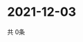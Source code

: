 # 2021-12-03
  共 0条

  <!-- BEGIN -->
  <!-- 最后更新时间Fri Dec 03 2021 19:02:52 GMT+0000 (Coordinated Universal Time) -->
  
  <!-- END -->
  
  